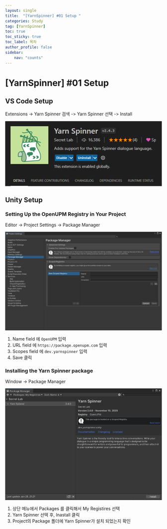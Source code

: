 ```yaml
---
layout: single
title:  "[YarnSpinner] #01 Setup "
categories: Study
tag: [YarnSpinner]
toc: true 
toc_sticky: true 
toc_label: 목차    
author_profile: false
sidebar:
    nav: "counts"
---
```


# [YarnSpinner] #01 Setup

## VS Code Setup

Extensions -> Yarn Spinner 검색 -> Yarn Spinner 선택  -> Install

![image-20240128215226646](https://github.com/DozeKR/DozeKR.github.io/blob/master/images/2024-01-28-yarn_spinner_setup/image-20240128215226646.png?raw=true)



## Unity Setup

### Setting Up the OpenUPM Registry in Your Project

Editor -> Project Settings -> Package Manager

![image-20240128215601904](https://github.com/DozeKR/DozeKR.github.io/blob/master/images/2024-01-28-yarn_spinner_setup/image-20240128215601904.png?raw=true)

1. Name field 에  ```OpenUPM``` 입력
2. URL field 에 ```https://package.openupm.com``` 입력
3. Scopes field 에 ```dev.yarnspinner``` 입력
4. Save 클릭

### Installing the Yarn Spinner package

Window -> Package Manager



![image-20240128220052064](https://github.com/DozeKR/DozeKR.github.io/blob/master/images/2024-01-28-yarn_spinner_setup/image-20240128220052064.png?raw=true)

1. 상단 메뉴에서 Packages 를 클릭해서 My Registires 선택
2. Yarn Spinner 선택 후, Inastall 클릭
3. Project의 Package 폴더에 Yarn Spinner가 설치 되었는지 확인

